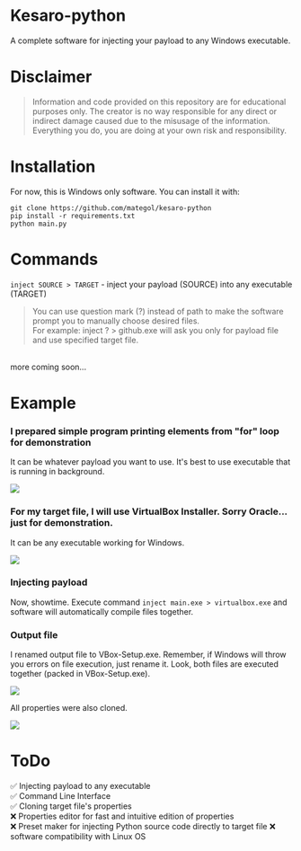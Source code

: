 # Kesaro-python
A complete software for injecting your payload to any Windows executable.

# Disclaimer
> Information and code provided on this repository are for educational purposes only. The creator is no way responsible for any direct or indirect damage caused due to the misusage of the information. Everything you do, you are doing at your own risk and responsibility.

# Installation
For now, this is Windows only software. You can install it with:
```
git clone https://github.com/mategol/kesaro-python
pip install -r requirements.txt
python main.py
```

# Commands
`inject SOURCE > TARGET` - inject your payload (SOURCE) into any executable (TARGET)<br />
> You can use question mark (?) instead of path to make the software prompt you to manually choose desired files.<br />
> For example: inject ? > github.exe  will ask you only for payload file and use specified target file.

<br />
more coming soon...

# Example
### I prepared simple program printing elements from "for" loop for demonstration
It can be whatever payload you want to use. It's best to use executable that is running in background.

<img src="https://user-images.githubusercontent.com/44233157/175880994-af80b20a-bae4-4098-8fed-95e79ff958b7.gif" />

### For my target file, I will use VirtualBox Installer. Sorry Oracle... just for demonstration.
It can be any executable working for Windows.

<img src="https://user-images.githubusercontent.com/44233157/175882173-adf18d54-2422-4009-b823-7e45662ba62f.gif" />

### Injecting payload
Now, showtime. Execute command `inject main.exe > virtualbox.exe` and software will automatically compile files together.

### Output file
I renamed output file to VBox-Setup.exe. Remember, if Windows will throw you errors on file execution, just rename it. Look, both files are executed together (packed in VBox-Setup.exe).

<img src="https://user-images.githubusercontent.com/44233157/175884323-39a8f440-596c-4e99-887c-65b4716efc0d.gif" />

All properties were also cloned.

<img src="https://user-images.githubusercontent.com/44233157/175885091-6985fe6f-06e4-41a4-b267-f0ca30f9364b.JPG" />

# ToDo
✅ Injecting payload to any executable<br />
✅ Command Line Interface<br />
✅ Cloning target file's properties<br />
❌ Properties editor for fast and intuitive edition of properties<br />
❌ Preset maker for injecting Python source code directly to target file
❌ software compatibility with Linux OS
